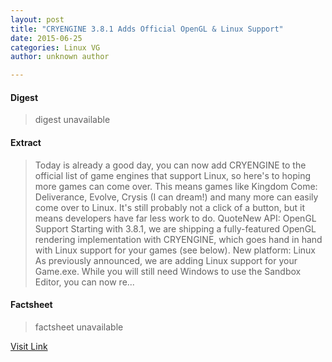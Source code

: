 ```yaml
---
layout: post
title: "CRYENGINE 3.8.1 Adds Official OpenGL & Linux Support"
date: 2015-06-25
categories: Linux VG
author: unknown author

---
```



#### Digest
>digest unavailable

#### Extract
>Today is already a good day, you can now add CRYENGINE to the official list of game engines that support Linux, so here's to hoping more games can come over. This means games like Kingdom Come: Deliverance, Evolve, Crysis (I can dream!) and many more can easily come over to Linux. It's still probably not a click of a button, but it means developers have far less work to do. QuoteNew API: OpenGL Support Starting with 3.8.1, we are shipping a fully-featured OpenGL rendering implementation with CRYENGINE, which goes hand in hand with Linux support for your games (see below). New platform: Linux As previously announced, we are adding Linux support for your Game.exe. While you will still need Windows to use the Sandbox Editor, you can now re...

#### Factsheet
>factsheet unavailable

[Visit Link](http://www.gamingonlinux.com/articles/cryengine-381-adds-official-opengl-linux-support.5537)


